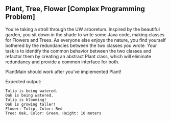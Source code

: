 Plant, Tree, Flower [Complex Programming Problem]
---
You're taking a stroll through the UW arboretum. Inspired by the beautiful garden, you sit down in the shade to write some Java code, making classes for  Flowers and  Trees. As everyone else enjoys the nature, you find yourself bothered by the redundancies between the two classes you wrote. Your task is to identify the common behavior between the two classes and refactor them by creating an abstract Plant class, which will eliminate redundancy and provide a common interface for both.

PlantMain should work after you've implemented Plant!

Expected output:

```
Tulip is being watered.
Oak is being watered.
Tulip is blooming!
Oak is growing taller!
Flower: Tulip, Color: Red
Tree: Oak, Color: Green, Height: 10 meters
```
